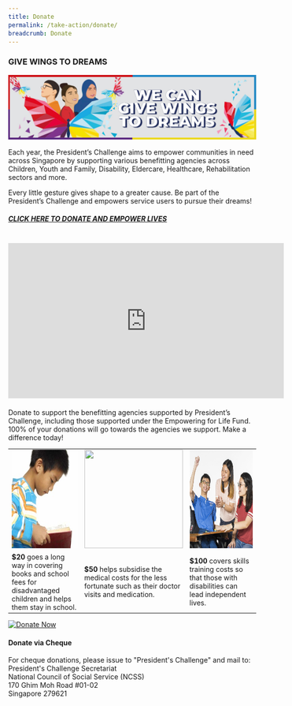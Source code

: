 ```yaml
---
title: Donate
permalink: /take-action/donate/
breadcrumb: Donate
---
```

### GIVE WINGS TO DREAMS

![Donate Banner](/images/donate_page.jpg "Donate Banner")

Each year, the President’s Challenge aims to empower communities in need across Singapore by supporting various benefitting agencies across Children, Youth and Family, Disability, Eldercare, Healthcare, Rehabilitation sectors and more. 

Every little gesture gives shape to a greater cause. Be part of the President’s Challenge and empowers service users to pursue their dreams!

##### [CLICK HERE TO DONATE AND EMPOWER LIVES](https://www.giving.sg/president-s-challenge)
 


 <br>
<div class="bp-youtube">
      <iframe width="560" height="315" src="https://www.youtube.com/embed/TmRRl--HJ6k" frameborder="0" allow="autoplay; encrypted-media" allowfullscreen></iframe>
</div>
 <br>
Donate to support the benefitting agencies supported by President’s Challenge, including those supported under the Empowering for Life Fund. 100% of your donations will go towards the agencies we support. Make a difference today! 

<table width="100%" cellpadding="10px" cellspacing="10px" border="0">
<tr><td width="33%" align="center"> <img src="/images/donate-story1.jpg" style="width:200px;height:200px;" alt="" border="0"> </td>
<td width="34%" align="center"> <img src="/images/person-seeing-doctor.jpg" style="width:200px;height:200px;" alt="" border="0"> </td>
<td width="33%" align="center"> <img src="/images/donate-story3a.jpg" style="width:200px;height:200px;" alt="" border="0"> </td></tr>
<tr><td><b>$20</b> goes a long way in covering books and school fees for disadvantaged children and helps them stay in school.</td>
<td><b>$50</b> helps subsidise the medical costs for the less fortunate such as their doctor visits and medication.</td>
<td><b>$100</b> covers skills training costs so that those with disabilities can lead independent lives.</td></tr></table>


[![Donate Now](/images/beneficiary1.jpg "Donate Now")](https://www.giving.sg/president-s-challenge)

#### Donate via Cheque
For cheque donations, please issue to "President's Challenge" and mail to:  
President's Challenge Secretariat  
National Council of Social Service (NCSS)  
170 Ghim Moh Road #01-02  
Singapore 279621